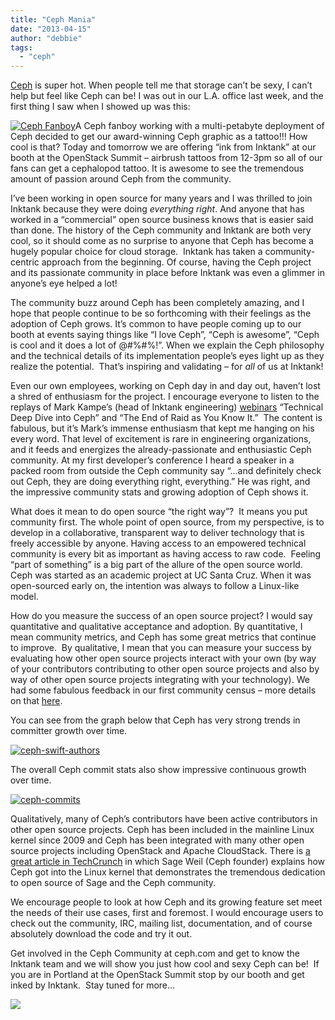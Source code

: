 ```yaml
---
title: "Ceph Mania"
date: "2013-04-15"
author: "debbie"
tags: 
  - "ceph"
---
```


[Ceph](http://www.ceph.com/) is super hot. When people tell me that storage can’t be sexy, I can’t help but feel like Ceph can be! I was out in our L.A. office last week, and the first thing I saw when I showed up was this:

[![](images/cephfanboy-200x300.png "Ceph Fanboy")](http://www.inktank.com/wp-content/uploads/2013/04/cephfanboy.png "Ceph Fanboy")A Ceph fanboy working with a multi-petabyte deployment of Ceph decided to get our award-winning Ceph graphic as a tattoo!!! How cool is that? Today and tomorrow we are offering “ink from Inktank” at our booth at the OpenStack Summit – airbrush tattoos from 12-3pm so all of our fans can get a cephalopod tattoo. It is awesome to see the tremendous amount of passion around Ceph from the community.

I’ve been working in open source for many years and I was thrilled to join Inktank because they were doing _everything right_. And anyone that has worked in a “commercial” open source business knows that is easier said than done. The history of the Ceph community and Inktank are both very cool, so it should come as no surprise to anyone that Ceph has become a hugely popular choice for cloud storage.  Inktank has taken a community-centric approach from the beginning. Of course, having the Ceph project and its passionate community in place before Inktank was even a glimmer in anyone’s eye helped a lot!

The community buzz around Ceph has been completely amazing, and I hope that people continue to be so forthcoming with their feelings as the adoption of Ceph grows. It’s common to have people coming up to our booth at events saying things like “I love Ceph”, “Ceph is awesome”, “Ceph is cool and it does a lot of @#%#%!”. When we explain the Ceph philosophy and the technical details of its implementation people’s eyes light up as they realize the potential.  That’s inspiring and validating – for _all_ of us at Inktank!

Even our own employees, working on Ceph day in and day out, haven’t lost a shred of enthusiasm for the project. I encourage everyone to listen to the replays of Mark Kampe’s (head of Inktank engineering) [webinars](http://www.inktank.com/news-events/webinars/) “Technical Deep Dive into Ceph” and “The End of Raid as You Know It.”  The content is fabulous, but it’s Mark’s immense enthusiasm that kept me hanging on his every word. That level of excitement is rare in engineering organizations, and it feeds and energizes the already-passionate and enthusiastic Ceph community. At my first developer’s conference I heard a speaker in a packed room from outside the Ceph community say “…and definitely check out Ceph, they are doing everything right, everything.” He was right, and the impressive community stats and growing adoption of Ceph shows it.

What does it mean to do open source “the right way”?  It means you put community first. The whole point of open source, from my perspective, is to develop in a collaborative, transparent way to deliver technology that is freely accessible by anyone. Having access to an empowered technical community is every bit as important as having access to raw code.  Feeling “part of something” is a big part of the allure of the open source world.  Ceph was started as an academic project at UC Santa Cruz. When it was open-sourced early on, the intention was always to follow a Linux-like model.

How do you measure the success of an open source project? I would say quantitative and qualitative acceptance and adoption. By quantitative, I mean community metrics, and Ceph has some great metrics that continue to improve.  By qualitative, I mean that you can measure your success by evaluating how other open source projects interact with your own (by way of your contributors contributing to other open source projects and also by way of other open source projects integrating with your technology). We had some fabulous feedback in our first community census – more details on that [here](http://ceph.com/community/results-from-the-ceph-census/).

You can see from the graph below that Ceph has very strong trends in committer growth over time.

[![](images/ceph-swift-authors-300x109.png "ceph-swift-authors")](http://www.inktank.com/wp-content/uploads/2013/04/ceph-swift-authors.png "ceph-swift-authors")

The overall Ceph commit stats also show impressive continuous growth over time.

[![](images/ceph-commits-300x122.png "ceph-commits")](http://www.inktank.com/wp-content/uploads/2013/04/ceph-commits.png "ceph-commits")

Qualitatively, many of Ceph’s contributors have been active contributors in other open source projects. Ceph has been included in the mainline Linux kernel since 2009 and Ceph has been integrated with many other open source projects including OpenStack and Apache CloudStack. There is [a great article in TechCrunch](http://techcrunch.com/2012/08/30/how-to-get-your-ph-d-project-included-in-the-linux-kernel/) in which Sage Weil (Ceph founder) explains how Ceph got into the Linux kernel that demonstrates the tremendous dedication to open source of Sage and the Ceph community.

We encourage people to look at how Ceph and its growing feature set meet the needs of their use cases, first and foremost. I would encourage users to check out the community, IRC, mailing list, documentation, and of course absolutely download the code and try it out.

Get involved in the Ceph Community at ceph.com and get to know the Inktank team and we will show you just how cool and sexy Ceph can be!  If you are in Portland at the OpenStack Summit stop by our booth and get inked by Inktank.  Stay tuned for more…

![](http://track.hubspot.com/__ptq.gif?a=265024&k=14&bu=http%3A%2F%2Fwww.inktank.com&r=http%3A%2F%2Fwww.inktank.com%2Funcategorized%2Fceph-mania%2F&bvt=rss&p=wordpress)
